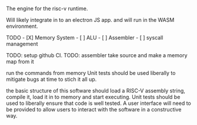 The engine for the risc-v runtime.

Will likely integrate in to an electron JS app. and will run in the WASM environment.

TODO
    - [X] Memory System
    - [ ] ALU
    - [ ] Assembler
    - [ ] syscall management


TODO: setup github CI.
TODO: assembler take source and make a memory map from it 

run the commands from memory
Unit tests should be used liberally to mitigate bugs at time to stich it all up.


the basic structure of this software should load a RISC-V assembly string, compile it, load it in to memory and start executing. Unit tests should be used to liberally ensure that code is well tested. A user interface will need to be provided to allow users to interact with the software in a constructive way.